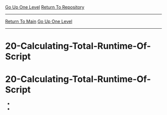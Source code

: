 [Go Up One Level](https://github.com/deathbybandaid/piholeparser/blob/master/RecentRunLogs/TopLevelScripts/Completing-End-Tasks.md)
[Return To Repository](https://github.com/deathbybandaid/piholeparser/)
____________________________________
[Return To Main](https://github.com/deathbybandaid/piholeparser/blob/master/RecentRunLogs/Mainlog.md)
[Go Up One Level](https://github.com/deathbybandaid/piholeparser/blob/master/RecentRunLogs/TopLevelScripts/Completing-End-Tasks.md)
____________________________________
# 20-Calculating-Total-Runtime-Of-Script
# 20-Calculating-Total-Runtime-Of-Script
* 
* 
